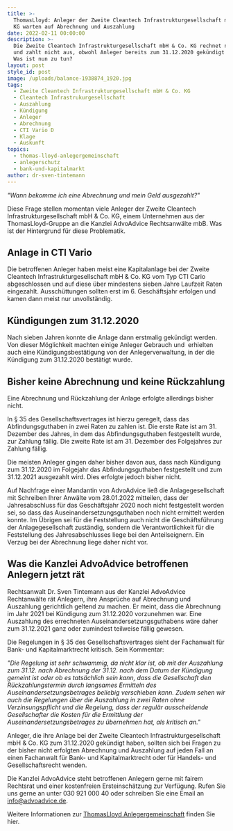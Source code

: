 ```yaml
---
title: >-
  ThomasLloyd: Anleger der Zweite Cleantech Infrastrukturgesellschaft mbH & Co.
  KG warten auf Abrechnung und Auszahlung
date: 2022-02-11 00:00:00
description: >-
  Die Zweite Cleantech Infrastrukturgesellschaft mbH & Co. KG rechnet nicht ab
  und zahlt nicht aus, obwohl Anleger bereits zum 31.12.2020 gekündigt haben.
  Was ist nun zu tun?
layout: post
style_id: post
image: /uploads/balance-1938874_1920.jpg
tags:
  - Zweite Cleantech Infrastrukturgesellschaft mbH & Co. KG
  - Cleantech Infrastrukurgesellschaft
  - Auszahlung
  - Kündigung
  - Anleger
  - Abrechnung
  - CTI Vario D
  - Klage
  - Auskunft
topics:
  - thomas-lloyd-anlegergemeinschaft
  - anlegerschutz
  - bank-und-kapitalmarkt
author: dr-sven-tintemann
---
```

*"Wann bekomme ich eine Abrechnung und mein Geld ausgezahlt?"*

Diese Frage stellen momentan viele Anleger der Zweite Cleantech Infrastrukturgesellschaft mbH & Co. KG, einem Unternehmen aus der ThomasLloyd-Gruppe an die Kanzlei AdvoAdvice Rechtsanwälte mbB. Was ist der Hintergrund für diese Problematik.

## Anlage in CTI Vario

Die betroffenen Anleger haben meist eine Kapitalanlage bei der Zweite Cleantech Infrastrukturgesellschaft mbH & Co. KG vom Typ CTI Cario abgeschlossen und auf diese über mindestens sieben Jahre Laufzeit Raten eingezahlt. Ausschüttungen sollten erst im 6. Geschäftsjahr erfolgen und kamen dann meist nur unvollständig.&nbsp;

## Kündigungen zum 31.12.2020

Nach sieben Jahren konnte die Anlage dann erstmalig gekündigt werden. Von dieser Möglichkeit machten einige Anleger Gebrauch und &nbsp;erhielten auch eine Kündigungsbestätigung von der Anlegerverwaltung, in der die Kündigung zum 31.12.2020 bestätigt wurde.&nbsp;

## Bisher keine Abrechnung und keine Rückzahlung

Eine Abrechnung und Rückzahlung der Anlage erfolgte allerdings bisher nicht.&nbsp;

In § 35 des Gesellschaftsvertrages ist hierzu geregelt, dass das Abfindungsguthaben in zwei Raten zu zahlen ist. Die erste Rate ist am 31. Dezember des Jahres, in dem das Abfindungsguthaben festgestellt wurde, zur Zahlung fällig. Die zweite Rate ist am 31. Dezember des Folgejahres zur Zahlung fällig.

Die meisten Anleger gingen daher bisher davon aus, dass nach Kündigung zum 31.12.2020 im Folgejahr das Abfindungsguthaben festgestellt und zum 31.12.2021 ausgezahlt wird. Dies erfolgte jedoch bisher nicht.&nbsp;

Auf Nachfrage einer Mandantin von AdvoAdvice ließ die Anlagegesellschaft mit Schreiben Ihrer Anwälte vom 28.01.2022 mitteilen, dass der Jahresabschluss für das Geschäftsjahr 2020 noch nicht festgestellt worden sei, so dass das Auseinandersetzungsguthaben noch nicht ermittelt werden konnte. Im Übrigen sei für die Feststellung auch nicht die Geschäftsführung der Anlagegesellschaft zuständig, sondern die Verantwortlichkeit für die Feststellung des Jahresabschlusses liege bei den Anteilseignern. Ein Verzug bei der Abrechnung liege daher nicht vor.&nbsp;

## Was die Kanzlei AdvoAdvice betroffenen Anlegern jetzt rät

Rechtsanwalt Dr. Sven Tintemann aus der Kanzlei AdvoAdvice Rechtanwälte rät Anlegern, ihre Ansprüche auf Abrechnung und Auszahlung gerichtlich geltend zu machen. Er meint, dass die Abrechnung im Jahr 2021 bei Kündigung zum 31.12.2020 vorzunehmen war. Eine Auszahlung des errechneten Auseinandersetzungsguthabens wäre daher zum 31.12.2021 ganz oder zumindest teilweise fällig gewesen.&nbsp;

Die Regelungen in § 35 des Gesellschaftsvertrages sieht der Fachanwalt für Bank- und Kapitalmarktrecht kritisch. Sein Kommentar:

*"Die Regelung ist sehr schwammig, da nicht klar ist, ob mit der Auszahlung zum 31.12. nach Abrechnung der 31.12. nach dem Datum der Kündigung gemeint ist oder ob es tatsächlich sein kann, dass die Gesellschaft den Rückzahlungstermin durch langsames Ermitteln des Auseinandersetzungsbetrages beliebig verschieben kann. Zudem sehen wir auch die Regelungen über die Auszahlung in zwei Raten ohne Verzinsungspflicht und die Regelung, dass der regulär ausscheidende Gesellschafter die Kosten für die Ermittlung der Auseinandersetzungsbetrages zu übernehmen hat, als kritisch an."*

Anleger, die ihre Anlage bei der Zweite Cleantech Infrastrukturgesellschaft mbH & Co. KG zum 31.12.2020 gekündigt haben, sollten sich bei Fragen zu der bisher nicht erfolgten Abrechnung und Auszahlung auf jeden Fall an einen Fachanwalt für Bank- und Kapitalmarktrecht oder für Handels- und Gesellschaftsrecht wenden.

Die Kanzlei AdvoAdvice steht betroffenen Anlegern gerne mit fairem Rechtsrat und einer kostenfreien Ersteinschätzung zur Verfügung. Rufen Sie uns gerne an unter 030 921 000 40 oder schreiben Sie eine Email an info@advoadvice.de.&nbsp;

Weitere Informationen zur [ThomasLloyd Anlegergemeinschaft](/themen/thomas-lloyd-anlegergemeinschaft/) finden Sie hier.&nbsp;